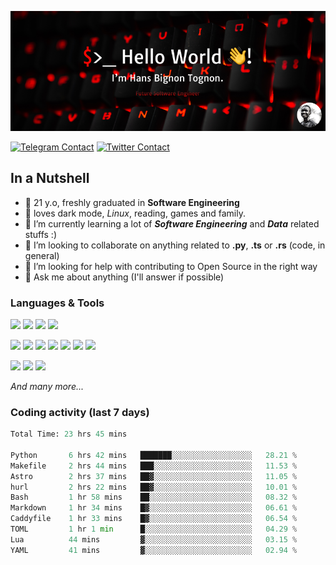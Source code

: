 ![Cover](assets/gh-readme-cover.png)

[![Telegram Contact](https://img.shields.io/badge/Telegram-%230088CC.svg?style=for-the-badge&logo=telegram&logoColor=white)](https://t.me/hanstobi) [![Twitter Contact](https://img.shields.io/badge/Twitter-%2308A0E9.svg?style=for-the-badge&logo=twitter&logoColor=white)](https://twitter.com/_tobihans)

## In a Nutshell
- 👤 21 y.o, freshly graduated in **Software Engineering**
- 🖤 loves dark mode, *Linux*, reading, games and family.
- 🌱 I’m currently learning a lot of ***Software Engineering*** and ***Data*** related stuffs :)
- 👯 I’m looking to collaborate on anything related to **.py**, **.ts** or **.rs** (code, in general)
- 🤔 I’m looking for help with contributing to Open Source in the right way
- 💬 Ask me about anything (I'll answer if possible)

### Languages & Tools
![](https://img.shields.io/badge/Linux-%23eab30f.svg?style=for-the-badge&logo=linux&logoColor=black) ![](https://img.shields.io/badge/Git-%23e54a2f.svg?style=for-the-badge&logo=git&logoColor=white) ![](https://img.shields.io/badge/Github-%231a1d21.svg?style=for-the-badge&logo=github&logoColor=white) ![](https://img.shields.io/badge/Docker-%230394f0.svg?style=for-the-badge&logo=docker&logoColor=white)

![](https://img.shields.io/badge/C-%231a1d21.svg?style=for-the-badge&logo=C&logoColor=white) ![](https://img.shields.io/badge/TypeScript-%230074c2.svg?style=for-the-badge&logo=typescript&logoColor=white) ![](https://img.shields.io/badge/Python-%23f0c540.svg?style=for-the-badge&logo=python) ![](https://img.shields.io/badge/Rust-%23ea4800.svg?style=for-the-badge&logo=rust) ![](https://img.shields.io/badge/Php-%237175aa.svg?style=for-the-badge&logo=php&logoColor=white) ![](https://img.shields.io/badge/HTML-%23d84924.svg?style=for-the-badge&logo=html5&logoColor=white) ![](https://img.shields.io/badge/Scss-%23c45f92.svg?style=for-the-badge&logo=sass&logoColor=white)

![](https://img.shields.io/badge/Vue-%23314559.svg?style=for-the-badge&logo=vue.js) ![](https://img.shields.io/badge/Laravel-%23e54a2f.svg?style=for-the-badge&logo=laravel&logoColor=white) ![](https://img.shields.io/badge/Adonis-%235a45ff.svg?style=for-the-badge&logo=adonisjs)

*And many more...*

### Coding activity (last 7 days)
<!--START_SECTION:waka-->

```python
Total Time: 23 hrs 45 mins

Python       6 hrs 42 mins   ███████░░░░░░░░░░░░░░░░░░   28.21 %
Makefile     2 hrs 44 mins   ███░░░░░░░░░░░░░░░░░░░░░░   11.53 %
Astro        2 hrs 37 mins   ██▓░░░░░░░░░░░░░░░░░░░░░░   11.05 %
hurl         2 hrs 22 mins   ██▓░░░░░░░░░░░░░░░░░░░░░░   10.01 %
Bash         1 hr 58 mins    ██░░░░░░░░░░░░░░░░░░░░░░░   08.32 %
Markdown     1 hr 34 mins    █▓░░░░░░░░░░░░░░░░░░░░░░░   06.61 %
Caddyfile    1 hr 33 mins    █▓░░░░░░░░░░░░░░░░░░░░░░░   06.54 %
TOML         1 hr 1 min      █░░░░░░░░░░░░░░░░░░░░░░░░   04.29 %
Lua          44 mins         ▓░░░░░░░░░░░░░░░░░░░░░░░░   03.15 %
YAML         41 mins         ▓░░░░░░░░░░░░░░░░░░░░░░░░   02.94 %
```

<!--END_SECTION:waka-->
